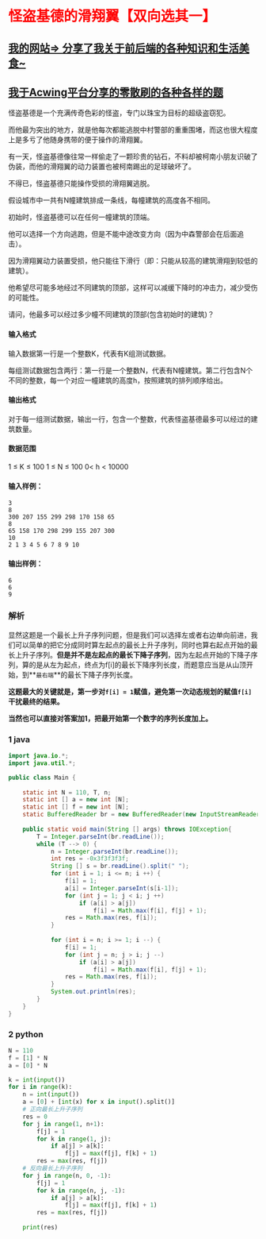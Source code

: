 # <font color='red'>怪盗基德的滑翔翼【双向选其一】</font>

## [我的网站=> 分享了我关于前后端的各种知识和生活美食~](https://www.fanxy.cloud)

## [我于Acwing平台分享的零散刷的各种各样的题](https://www.acwing.com/blog/content/33005/) 

怪盗基德是一个充满传奇色彩的怪盗，专门以珠宝为目标的超级盗窃犯。

而他最为突出的地方，就是他每次都能逃脱中村警部的重重围堵，而这也很大程度上是多亏了他随身携带的便于操作的滑翔翼。

有一天，怪盗基德像往常一样偷走了一颗珍贵的钻石，不料却被柯南小朋友识破了伪装，而他的滑翔翼的动力装置也被柯南踢出的足球破坏了。

不得已，怪盗基德只能操作受损的滑翔翼逃脱。

假设城市中一共有N幢建筑排成一条线，每幢建筑的高度各不相同。

初始时，怪盗基德可以在任何一幢建筑的顶端。

他可以选择一个方向逃跑，但是不能中途改变方向（因为中森警部会在后面追击）。

因为滑翔翼动力装置受损，他只能往下滑行（即：只能从较高的建筑滑翔到较低的建筑）。

他希望尽可能多地经过不同建筑的顶部，这样可以减缓下降时的冲击力，减少受伤的可能性。

请问，他最多可以经过多少幢不同建筑的顶部(包含初始时的建筑)？

#### 输入格式

输入数据第一行是一个整数K，代表有K组测试数据。

每组测试数据包含两行：第一行是一个整数N，代表有N幢建筑。第二行包含N个不同的整数，每一个对应一幢建筑的高度h，按照建筑的排列顺序给出。

#### 输出格式

对于每一组测试数据，输出一行，包含一个整数，代表怪盗基德最多可以经过的建筑数量。

#### 数据范围

1 ≤ K ≤ 100
1 ≤ N ≤ 100
0< h < 10000

#### 输入样例：

```
3
8
300 207 155 299 298 170 158 65
8
65 158 170 298 299 155 207 300
10
2 1 3 4 5 6 7 8 9 10
```

#### 输出样例：

```
6
6
9
```



### 解析

显然这题是一个最长上升子序列问题，但是我们可以选择左或者右边单向前进，我们可以简单的把它分成同时算左起点的最长上升子序列，同时也算右起点开始的最长上升子序列。**但是并不是左起点的最长下降子序列**，因为左起点开始的下降子序列，算的是从左为起点，终点为f[i]的最长下降序列长度，而题意应当是从山顶开始，到**`最右端`**的最长下降子序列长度。

**这题最大的关键就是，第一步对`f[i] = 1`赋值，避免第一次动态规划的赋值`f[i]`干扰最终的结果。**

**当然也可以直接对答案加1，把最开始第一个数字的序列长度加上。**

### 1 java

```java
import java.io.*;
import java.util.*;

public class Main {
    
    static int N = 110, T, n;
    static int [] a = new int [N];
    static int [] f = new int [N];
    static BufferedReader br = new BufferedReader(new InputStreamReader(System.in));
    
    public static void main(String [] args) throws IOException{
        T = Integer.parseInt(br.readLine());
        while (T --> 0) {
            n = Integer.parseInt(br.readLine());
            int res = -0x3f3f3f3f;
            String [] s = br.readLine().split(" ");
            for (int i = 1; i <= n; i ++) {
                f[i] = 1;
                a[i] = Integer.parseInt(s[i-1]);
                for (int j = 1; j < i; j ++) 
                    if (a[i] > a[j]) 
                        f[i] = Math.max(f[i], f[j] + 1);
                res = Math.max(res, f[i]);                    
            }
            
            for (int i = n; i >= 1; i --) {
                f[i] = 1;
                for (int j = n; j > i; j --)
                    if (a[i] > a[j]) 
                        f[i] = Math.max(f[i], f[j] + 1);
                res = Math.max(res, f[i]);                        
            }
            System.out.println(res);
        }
    }
}
```
### 2 python

```python
N = 110
f = [1] * N
a = [0] * N

k = int(input())
for i in range(k):
    n = int(input())
    a = [0] + [int(x) for x in input().split()]
    # 正向最长上升子序列
    res = 0
    for j in range(1, n+1):
        f[j] = 1
        for k in range(1, j):
            if a[j] > a[k]:
                f[j] = max(f[j], f[k] + 1)
        res = max(res, f[j])
    # 反向最长上升子序列   
    for j in range(n, 0, -1):
        f[j] = 1
        for k in range(n, j, -1):
            if a[j] > a[k]:
                f[j] = max(f[j], f[k] + 1)
        res = max(res, f[j])
    
    print(res)
```



